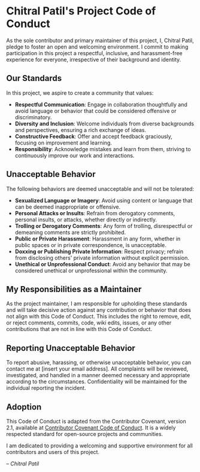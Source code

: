 # Chitral Patil's Project Code of Conduct

As the sole contributor and primary maintainer of this project, I, Chitral Patil, pledge to foster an open and welcoming environment. I commit to making participation in this project a respectful, inclusive, and harassment-free experience for everyone, irrespective of their background and identity.

## Our Standards

In this project, we aspire to create a community that values:

- **Respectful Communication**: Engage in collaboration thoughtfully and avoid language or behavior that could be considered offensive or discriminatory.
- **Diversity and Inclusion**: Welcome individuals from diverse backgrounds and perspectives, ensuring a rich exchange of ideas.
- **Constructive Feedback**: Offer and accept feedback graciously, focusing on improvement and learning.
- **Responsibility**: Acknowledge mistakes and learn from them, striving to continuously improve our work and interactions.

## Unacceptable Behavior

The following behaviors are deemed unacceptable and will not be tolerated:

- **Sexualized Language or Imagery**: Avoid using content or language that can be deemed inappropriate or offensive.
- **Personal Attacks or Insults**: Refrain from derogatory comments, personal insults, or attacks, whether directly or indirectly.
- **Trolling or Derogatory Comments**: Any form of trolling, disrespectful or demeaning comments are strictly prohibited.
- **Public or Private Harassment**: Harassment in any form, whether in public spaces or in private correspondence, is unacceptable.
- **Doxxing or Publishing Private Information**: Respect privacy; refrain from disclosing others' private information without explicit permission.
- **Unethical or Unprofessional Conduct**: Avoid any behavior that may be considered unethical or unprofessional within the community.

## My Responsibilities as a Maintainer

As the project maintainer, I am responsible for upholding these standards and will take decisive action against any contribution or behavior that does not align with this Code of Conduct. This includes the right to remove, edit, or reject comments, commits, code, wiki edits, issues, or any other contributions that are not in line with this Code of Conduct.

## Reporting Unacceptable Behavior

To report abusive, harassing, or otherwise unacceptable behavior, you can contact me at [insert your email address]. All complaints will be reviewed, investigated, and handled in a manner deemed necessary and appropriate according to the circumstances. Confidentiality will be maintained for the individual reporting the incident.

## Adoption

This Code of Conduct is adapted from the Contributor Covenant, version 2.1, available at [Contributor Covenant Code of Conduct](https://www.contributor-covenant.org/version/2/1/code_of_conduct.html). It is a widely respected standard for open-source projects and communities.

I am dedicated to providing a welcoming and supportive environment for all contributors and users of this project.

_– Chitral Patil_
